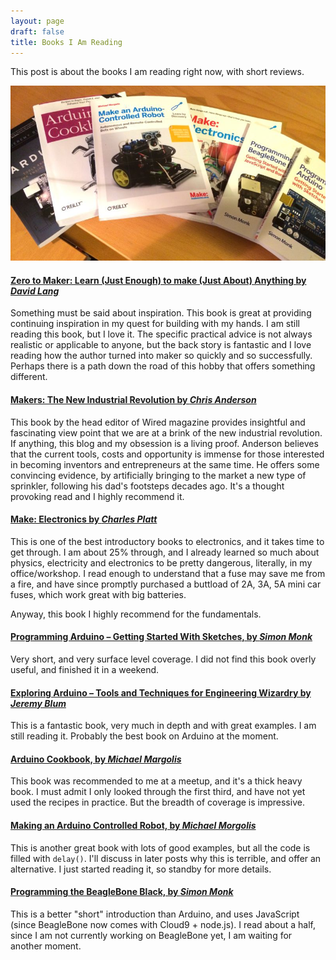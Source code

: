 ```yaml
---
layout: page
draft: false
title: Books I Am Reading
---
```

This post is about the books I am reading right now, with short reviews.


![Books](/images/books-to-read.jpg)
#### [Zero to Maker: Learn (Just Enough) to make (Just About) Anything by _David Lang_](http://amzn.to/1ks3Tvc)

Something must be said about inspiration. This book is great at providing continuing inspiration in my quest
for building with my hands.  I am still reading this book, but I love it.  The specific practical advice is not
always realistic or applicable to anyone, but the back story is fantastic and I love reading how the author
turned into maker so quickly and so successfully.  Perhaps there is a path down the road of this hobby that
offers something different.

#### [Makers: The New Industrial Revolution by _Chris Anderson_](http://amzn.to/1pwN4hm)

This book by the head editor of Wired magazine provides insightful and fascinating view point that we are
at a brink of the new industrial revolution.  If anything, this blog and my obsession is a living proof.
Anderson believes that the current tools, costs and opportunity is immense for those interested in becoming
inventors and entrepreneurs at the same time. He offers some convincing evidence, by artificially bringing
to the market a new type of sprinkler, following his dad's footsteps decades ago.  It's a thought provoking
read and I highly recommend it.

#### [Make: Electronics by _Charles Platt_](http://amzn.to/1scsdBf)

This is one of the best introductory books to electronics, and it takes time to get through. I am about 25% through, and I already
learned so much about physics, electricity and electronics to be pretty dangerous, literally, in my office/workshop.
I read enough to understand that a fuse may save me from a fire, and have since promptly purchased a buttload of 2A, 3A, 5A mini
car fuses, which work great with big batteries.

Anyway, this book I highly recommend for the fundamentals.

#### [Programming Arduino – Getting Started With Sketches, by _Simon Monk_](http://amzn.to/XrOKzw)

Very short, and very surface level coverage.  I did not find this book overly useful, and finished it in a weekend.

#### [Exploring Arduino – Tools and Techniques for Engineering Wizardry by _Jeremy Blum_](http://amzn.to/UH8k97)

This is a fantastic book, very much in depth and with great examples. I am still reading it.  Probably the best
book on Arduino at the moment.

#### [Arduino Cookbook, by _Michael Margolis_](http://amzn.to/1ndF4gY)

This book was recommended to me at a meetup, and it's a thick heavy book.  I must admit I only
looked through the first third, and have not yet used the recipes in practice. But
the breadth of coverage is impressive.

#### [Making an Arduino Controlled Robot, by _Michael Morgolis_](http://amzn.to/1rYgXKY)

This is another great book with lots of good examples, but all the code is filled with ```delay()```.
I'll discuss in later posts why this is terrible, and offer an alternative.  I just started reading it, so standby for more
details.

#### [Programming the BeagleBone Black, by _Simon Monk_](http://amzn.to/1pO3dMM)

This is a better "short" introduction than Arduino, and uses JavaScript (since BeagleBone now comes with Cloud9 + node.js).
I read about a half, since I am not currently working on BeagleBone yet, I am waiting for another moment.


